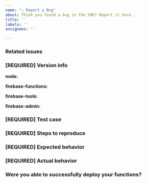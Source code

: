 ```yaml
---
name: "⚠️ Report a Bug"
about: Think you found a bug in the SDK? Report it here.
title: ''
labels: ''
assignees: ''

---
```

### Related issues

<!-- Are there any related firebase-functions issues that you found on this topic before deciding to open a new issue? Please link them here-->

### [REQUIRED] Version info

<!-- What versions of the following libraries are you using? Note that your issue may already
be fixed in the latest versions. -->

**node:**
<!-- Run node --version and print the output here-->

**firebase-functions:**

**firebase-tools:**
<!-- Run firebase --version and print the output here-->

**firebase-admin:**

### [REQUIRED] Test case

<!-- Provide a minimal, complete, and verifiable example (http://stackoverflow.com/help/mcve) -->


### [REQUIRED] Steps to reproduce

<!-- Provide the steps needed to reproduce the issue given the above test case. -->


### [REQUIRED] Expected behavior

<!-- What is the expected behavior? -->


### [REQUIRED] Actual behavior

<!-- Please copy and paste any error logs from https://console.firebase.google.com/project/_/functions/logs.
     If you're experiencing a deployment issue, please copy and paste the entirety of firebase-debug.log -->

### Were you able to successfully deploy your functions?

<!-- When you ran `firebase deploy`, did you see any error messages? -->
